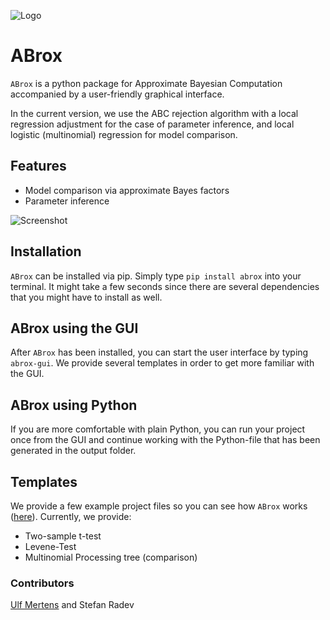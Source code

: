 ![Logo](abrox/gui/icons/logo.png)

# ABrox

`ABrox` is a python package for Approximate Bayesian Computation accompanied by a user-friendly graphical interface. 

In the current version, we use the ABC rejection algorithm with a local regression adjustment for the
case of parameter inference, and local logistic (multinomial) regression for model comparison. 

## Features

* Model comparison via approximate Bayes factors
* Parameter inference

![Screenshot](abrox/gui/icons/screen.png)

## Installation

`ABrox` can be installed via pip. Simply type `pip install abrox` into your terminal. It might take
a few seconds since there are several dependencies that you might have to install as well. 

## ABrox using the GUI

After `ABrox` has been installed, you can start the user interface by typing `abrox-gui`.
We provide several templates in order to get more familiar with the GUI. 

## ABrox using Python

If you are more comfortable with plain Python, you can run your project once from the GUI and
continue working with the Python-file that has been generated in the output folder.

## Templates

We provide a few example project files so you can see how `ABrox` works ([here](https://github.com/mertensu/ABrox/tree/master/templates)). 
Currently, we provide:

* Two-sample t-test
* Levene-Test
* Multinomial Processing tree (comparison)

### Contributors

[Ulf Mertens](http://www.psychologie.uni-heidelberg.de/ae/meth/team/mertens/)
 and Stefan Radev
